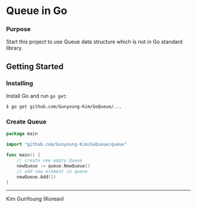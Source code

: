 # Queue in Go

### Purpose

Start this project to use Queue data structure which is not in Go standard library. 


## Getting Started

### Installing

Install Go and run `go get`:

```sh
$ go get github.com/Gunyoung-Kim/GoQueue/...
```

### Create Queue 


```go
package main

import "github.com/Gunyoung-Kim/GoQueue/queue"

func main() {
	// create new empty Queue
	newQueue := queue.NewQueue()
	// add new element in queue
	newQueue.Add(1)
}

```

---

Kim GunYoung (Korean)
